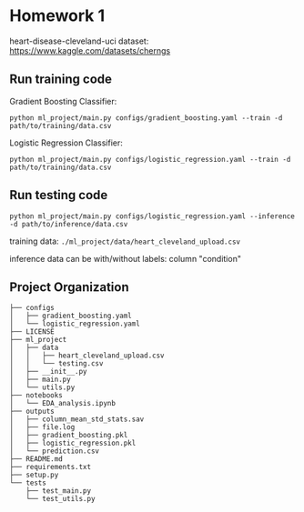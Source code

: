 # Homework 1

 heart-disease-cleveland-uci dataset: https://www.kaggle.com/datasets/cherngs 

 ## Run training code
 
Gradient Boosting Classifier:

 `python ml_project/main.py configs/gradient_boosting.yaml --train -d path/to/training/data.csv`

  Logistic Regression Classifier:

`python ml_project/main.py configs/logistic_regression.yaml --train -d path/to/training/data.csv`

## Run testing code

`python ml_project/main.py configs/logistic_regression.yaml --inference -d path/to/inference/data.csv`

training data: `./ml_project/data/heart_cleveland_upload.csv`

inference data can be with/without labels: column "condition"

## Project Organization
`├── configs`\
`│   ├── gradient_boosting.yaml`\
`│   └── logistic_regression.yaml`\
`├── LICENSE`\
`├── ml_project`\
`│   ├── data`\
`│   │   ├── heart_cleveland_upload.csv`\
`│   │   └── testing.csv`\
`│   ├── __init__.py`\
`│   ├── main.py`\
`│   └── utils.py`\
`├── notebooks`\
`│   └── EDA_analysis.ipynb`\
`├── outputs`\
`│   ├── column_mean_std_stats.sav`\
`│   ├── file.log`\
`│   ├── gradient_boosting.pkl`\
`│   ├── logistic_regression.pkl`\
`│   └── prediction.csv`\
`├── README.md`\
`├── requirements.txt`\
`├── setup.py`\
`└── tests`\
`    ├── test_main.py`\
`    └── test_utils.py`

